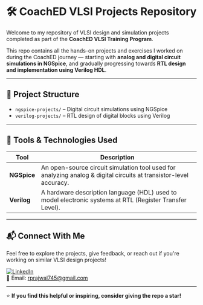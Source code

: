 # 🛠️ CoachED VLSI Projects Repository

Welcome to my repository of VLSI design and simulation projects completed as part of the **CoachED VLSI Training Program**.

This repo contains all the hands-on projects and exercises I worked on during the CoachED journey — starting with **analog and digital circuit simulations in NGSpice**, and gradually progressing towards **RTL design and implementation using Verilog HDL**.

---

## 📁 Project Structure

- `ngspice-projects/` – Digital circuit simulations using NGSpice
- `verilog-projects/` – RTL design of digital blocks using Verilog 

---

## 🔧 Tools & Technologies Used

| Tool        | Description                                                                 |
|-------------|-----------------------------------------------------------------------------|
| **NGSpice** | An open-source circuit simulation tool used for analyzing analog & digital circuits at transistor-level accuracy. |
| **Verilog** | A hardware description language (HDL) used to model electronic systems at RTL (Register Transfer Level). |

---

## 📬 Connect With Me

Feel free to explore the projects, give feedback, or reach out if you're working on similar VLSI design projects!

[![LinkedIn](https://img.shields.io/badge/LinkedIn-blue?style=flat&logo=linkedin)](https://www.linkedin.com/in/prajwal~r/)  
📩 Email: rprajwal745@gmail.com

---

⭐ **If you find this helpful or inspiring, consider giving the repo a star!**
